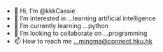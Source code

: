 - 👋 Hi, I’m @kkkCassie
- 👀 I’m interested in ...learning artificial intelligence
- 🌱 I’m currently learning ...python
- 💞️ I’m looking to collaborate on ...programming
- 📫 How to reach me ...mingma@connect.hku.hk
